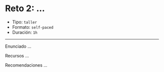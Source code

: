 # Reto 2: ...

- Tipo: `taller`
- Formato: `self-paced`
- Duración: `1h`

***

Enunciado ...

<!-- _Que la fuerza te acompañe_ en este ejercicio, revisa las siguientes slides para
que puedas crear esta fenómenal app para los amantes de Star Wars. -->

Recursos ...

<!-- ## Guía / Boilerplate

<iframe src="https://docs.google.com/presentation/d/e/2PACX-1vRGrO9hyhFU--4MSOJZgA8nRxfJ9qPdI6-2y25bTlBqo4T6C_VKfPm0IKEk-TIsx6a47Jk6lKgME-IS/embed?start=false&loop=false&delayms=5000" frameborder="0" width="760" height="749" allowfullscreen="true" mozallowfullscreen="true" webkitallowfullscreen="true"></iframe> -->

Recomendaciones ...

<!-- ## No olvides

Debes subir todos tus ejercicios a `GitHub` y publicarlos en `gh-pages`. -->
